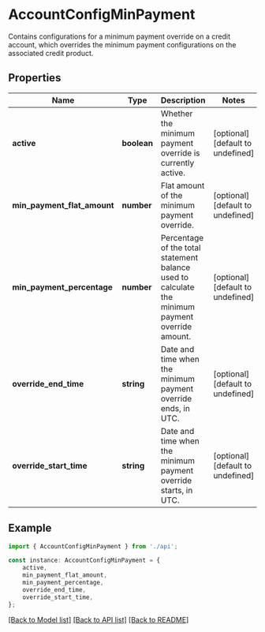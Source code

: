 # AccountConfigMinPayment

Contains configurations for a minimum payment override on a credit account, which overrides the minimum payment configurations on the associated credit product.

## Properties

Name | Type | Description | Notes
------------ | ------------- | ------------- | -------------
**active** | **boolean** | Whether the minimum payment override is currently active. | [optional] [default to undefined]
**min_payment_flat_amount** | **number** | Flat amount of the minimum payment override. | [optional] [default to undefined]
**min_payment_percentage** | **number** | Percentage of the total statement balance used to calculate the minimum payment override amount. | [optional] [default to undefined]
**override_end_time** | **string** | Date and time when the minimum payment override ends, in UTC. | [optional] [default to undefined]
**override_start_time** | **string** | Date and time when the minimum payment override starts, in UTC. | [optional] [default to undefined]

## Example

```typescript
import { AccountConfigMinPayment } from './api';

const instance: AccountConfigMinPayment = {
    active,
    min_payment_flat_amount,
    min_payment_percentage,
    override_end_time,
    override_start_time,
};
```

[[Back to Model list]](../README.md#documentation-for-models) [[Back to API list]](../README.md#documentation-for-api-endpoints) [[Back to README]](../README.md)
